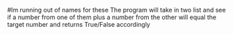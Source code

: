 #Im running out of names for these
The program will take in two list and see if a number from one of them plus a number from the other will equal the target number and returns True/False accordingly
